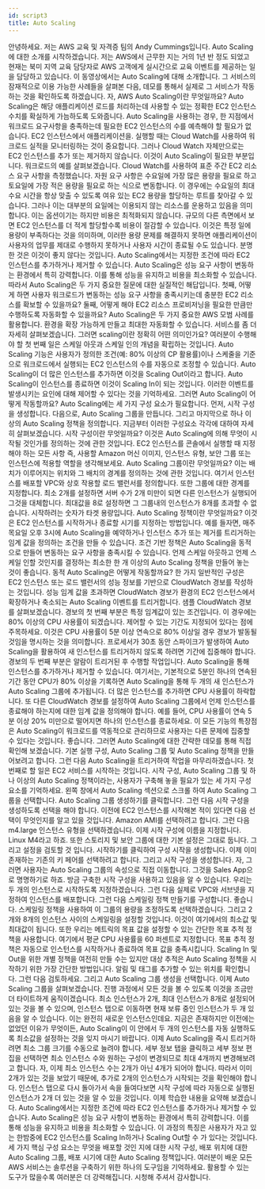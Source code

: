 ```yaml
---
id: script3
title: Auto Scaling
---
```


안녕하세요. 저는 AWS 교육 및 자격증 팀의 Andy Cummings입니다. Auto Scaling에 대한 소개를 시작하겠습니다. 저는 AWS에서 근무한 지는 거의 1년 반 정도 되었고 현재는 북미 지역 교육 담당자로 AWS 고객에게 실시간으로 교육 이벤트를 제공하는 일을 담당하고 있습니다. 이 동영상에서는 Auto Scaling에 대해 소개합니다. 그 서비스의 잠재적으로 이용 가능한 사례들을 살펴본 다음, 데모를 통해서 실제로 그 서비스가 작동하는 것을 확인하도록 하겠습니다. 자, AWS Auto Scaling이란 무엇일까요? Auto Scaling은 해당 애플리케이션 로드를 처리하는데 사용할 수 있는 정확한 EC2 인스턴스 수치를 확실하게 가늠하도록 도와줍니다. Auto Scaling을 사용하는 경우, 한 지점에서 워크로드 요구사항을 충족하는데 필요한 EC2 인스턴스의 수를 예측해야 할 필요가 없습니다. EC2 인스턴스에서 애플리케이션을. 실행할 때는 Cloud Watch를 사용하여 워크로드 실적을 모니터링하는 것이 중요합니다. 그러나 Cloud Watch 자체만으로는 EC2 인스턴스를 추가 또는 제거하지 않습니다. 이것이 Auto Scaling이 필요한 부분입니다. 워크로드의 예를 살펴보겠습니다. Cloud Watch를 사용하여 표준 주간 EC2 리소스 요구 사항을 측정했습니다. 자원 요구 사항은 수요일에 가장 많은 용량을 필요로 하고 토요일에 가장 적은 용량을 필요로 하는 식으로 변동합니다. 이 경우에는 수요일의 최대 수요 시간을 항상 맞출 수 있도록 여유 있는 EC2 용량을 할당하는 루트를 찾아갈 수 있습니다. 그러나 이는 대부분의 요일에는 이용되지 않는 리소스를 운용하고 있음을 의미합니다. 이는 옵션이기는 하지만 비용은 최적화되지 않습니다. 규모의 다른 측면에서 보면 EC2 인스턴스를 더 적게 할당할수록 비용이 절감할 수 있습니다. 이것은 특정 일에 용량이 부족하다는 것을 의미하며, 이러한 용량 문제를 해결하지 못하면 애플리케이션이 사용자의 업무를 제대로 수행하지 못하거나 사용자 시간이 종료될 수도 있습니다. 분명한 것은 이것이 좋지 않다는 것입니다. Auto Scaling에서는 지정한 조건에 따라 EC2 인스턴스를 추가하거나 제거할 수 있습니다. Auto Scaling은 성능 요구 사항이 변동하는 환경에서 특히 강력합니다. 이를 통해 성능을 유지하고 비용을 최소화할 수 있습니다. 따라서 Auto Scaling은 두 가지 중요한 질문에 대한 실질적인 해답입니다. 첫째, 어떻게 하면 사용자 워크로드가 변동하는 성능 요구 사항을 충족시키는데 충분한 EC2 리소스를 확보할 수 있을까요? 둘째, 어떻게 해야 EC2 리소스 프로비저닝을 필요한 만큼만 수행하도록 자동화할 수 있을까요? Auto Scaling은 두 가지 중요한 AWS 모범 사례를 활용합니다. 환경을 확장 가능하게 만들고 최대한 자동화할 수 있습니다. 서비스를 좀 더 자세히 살펴보겠습니다. 그러면 scaling이란 정확히 어떤 의미인가요? 여러분이 수행해야 할 첫 번째 일은 스케일 아웃과 스케일 인의 개념을 확립하는 것입니다. Auto Scaling 기능은 사용자가 정의한 조건(예: 80% 이상의 CP 활용률)이나 스케줄을 기준으로 워크로드에서 실행되는 EC2 인스턴스의 수를 자동으로 조정할 수 있습니다. Auto Scaling이 더 많은 인스턴스를 추가하면 이것을 Scaling Out이라고 합니다. Auto Scaling이 인스턴스를 종료하면 이것이 Scaling In이 되는 것입니다. 이러한 이벤트를 발생시키는 요인에 대해 제어할 수 있다는 것을 기억하세요. 그러면 Auto Scaling이 어떻게 작동할까요? Auto Scaling에는 세 가지 구성 요소가 필요합니다. 먼저, 시작 구성을 생성합니다. 다음으로, Auto Scaling 그룹을 만듭니다. 그리고 마지막으로 하나 이상의 Auto Scaling 정책을 정의합니다. 지금부터 이러한 구성요소 각각에 대하여 자세히 살펴보겠습니다. 시작 구성이란 무엇일까요? 이것은 Auto Scaling에 의해 무엇이 시작될 것인가를 정의하는 것에 관한 것입니다. EC2 인스턴스를 콘솔에서 실행할 때 지정해야 하는 모든 사항 즉, 사용할 Amazon 머신 이미지, 인스턴스 유형, 보안 그룹 또는 인스턴스에 적용할 역할을 생각해보세요. Auto Scaling 그룹이란 무엇일까요? 이는 배치가 이루어지는 위치와 그 배치의 경계를 정의하는 것에 관한 것입니다. 여기서 인스턴스를 배포할 VPC와 상호 작용할 로드 밸런서를 정의합니다. 또한 그룹에 대한 경계를 지정합니다. 최소 2개를 설정하면 서버 수가 2개 미만이 되면 다른 인스턴스가 실행되어 그것을 대체합니다. 최대값을 8로 설정하면 그 그룹내의 인스턴스가 8개를 초과할 수 없습니다. 시작하려는 숫자가 타겟 용량입니다. Auto Scaling 정책이란 무엇일까요? 이것은 EC2 인스턴스를 시작하거나 종료할 시기를 지정하는 방법입니다. 예를 들자면, 매주 목요일 오후 3시에 Auto Scaling을 예약하거나 인스턴스 추가 또는 제거를 트리거하는 임계 값을 정의하는 조건을 만들 수 있습니다. 조건 기반 정책은 Auto Scaling을 동적으로 만들어 변동하는 요구 사항을 충족시킬 수 있습니다. 언제 스케일 아웃하고 언제 스케일 인할 것인지를 결정하는 최소한 한 개 이상의 Auto Scaling 정책을 만들어 놓는 것이 좋습니다. 동적 Auto Scaling은 어떻게 작동할까요? 한 가지 일반적인 구성은 EC2 인스턴스 또는 로드 밸런서의 성능 정보를 기반으로 CloudWatch 경보를 작성하는 것입니다. 성능 임계 값을 초과하면 CloudWatch 경보가 환경의 EC2 인스턴스에서 확장하거나 축소되는 Auto Scaling 이벤트를 트리거합니다. 샘플 CloudWatch 경보를 살펴보겠습니다. 경보의 첫 번째 부분은 특정 임계값이 있는 조건입니다. 이 경우에는 80% 이상의 CPU 사용률이 되겠습니다. 제어할 수 있는 기간도 지정되어 있다는 점에 주목하세요. 이것은 CPU 사용률이 5분 이상 연속으로 80% 이상일 경우 경보가 발동될 것임을 명시하는 것을 의미합니다. 프로세서가 30초 동안 스파이크가 발생하여 Auto Scaling을 활용하여 새 인스턴스를 트리거하지 않도록 하려면 기간에 집중해야 합니다. 경보의 두 번째 부분은 알람이 트리거된 후 수행할 작업입니다. Auto Scaling을 통해 인스턴스를 추가하거나 제거할 수 있습니다. 여기서는, 기본적으로 5분인 하나의 연속된 기간 동안 CPU가 80% 이상을 기록하면 Auto Scaling을 통해 두 개의 새 인스턴스가 Auto Scaling 그룹에 추가됩니다. 더 많은 인스턴스를 추가하면 CPU 사용률이 하락합니다. 또 다른 CloudWatch 경보를 설정하여 Auto Scaling 그룹에서 언제 인스턴스를 종료해야 하는지에 대한 임계 값을 정의해야 합니다. 예를 들어, CPU 사용률이 연속 5분 이상 20% 미만으로 떨어지면 하나의 인스턴스를 종료하세요. 이 모든 기능의 특장점은 Auto Scaling이 워크로드를 역동적으로 관리하므로 사용자는 다른 문제에 집중할 수 있다는 것입니다. 좋습니다. 그러면 Auto Scaling에 대한 간략한 데모를 통해 직접 확인해 보겠습니다. 기본 실행 구성, Auto Scaling 그룹 및 Auto Scaling 정책을 만들어보려고 합니다. 그런 다음 Auto Scaling을 트리거하여 작업을 마무리하겠습니다. 첫 번째로 할 일은 EC2 서비스를 시작하는 것입니다. 시작 구성, Auto Scaling 그룹 및 하나 이상의 Auto Scaling 정책이라는, 사용자가 구축해 놓을 필요가 있는 세 가지 구성 요소를 기억하세요. 왼쪽 창에서 Auto Scaling 섹션으로 스크롤 하여 Auto Scaling 그룹을 선택합니다. Auto Scaling 그룹 생성하기를 클릭합니다. 그런 다음 시작 구성을 생성하도록 선택을 해야 합니다. 이전에 EC2 인스턴스를 시작해본 적이 있다면 다음 선택이 무엇인지를 알고 있을 것입니다. Amazon AMI를 선택하려고 합니다. 그런 다음 m4.large 인스턴스 유형을 선택하겠습니다. 이제 시작 구성에 이름을 지정합니다. Linux M4라고 하죠. 또한 스토리지 및 보안 그룹에 대한 기본 설정은 그대로 둡니다. 그리고 설정을 검토할 것 입니다. 시작하기를 클릭하여 구성 시작을 생성합니다. 이제 이미 존재하는 기존의 키 페어를 선택하려고 합니다. 그리고 시작 구성을 생성합니다. 자, 그러면 사용자는 Auto Scaling 그룹의 속성으로 직접 이동합니다. 그것을 Sales App으로 명명하기로 하죠. 방금 구축한 시작 구성을 사용하고 있음을 알 수 있습니다. 우리는 두 개의 인스턴스로 시작하도록 지정하겠습니다. 그런 다음 실제로 VPC와 서브넷을 지정하여 인스턴스를 배포합니다. 그런 다음 스케일링 정책 만들기를 구성합니다. 좋습니다. 스케일링 정책을 사용하여 이 그룹의 용량을 조정하도록 선택하겠습니다. 그리고 2개와 8개의 인스턴스 사이의 스케일링을 설정할 것입니다. 이것이 여기에서의 최소값 및 최대값이 됩니다. 또한 우리는 메트릭의 목표 값을 설정할 수 있는 간단한 목표 추적 정책을 사용합니다. 여기에서 평균 CPU 사용률을 60 퍼센트로 지정합니다. 목표 추적 정책은 자동으로 인스턴스를 시작하거나 종료하여 목표 값을 충족시킵니다. Scaling In 및 Out을 위한 개별 정책을 여전히 만들 수는 있지만 대상 추적은 Auto Scaling 정책을 시작하기 위한 가장 간단한 방법입니다. 알림 및 태그를 추가할 수 있는 위치를 확인합니다. 그런 다음 검토하세요. 그리고 Auto Scaling 그룹 생성을 선택합니다. 이제 Auto Scaling 그룹을 살펴보겠습니다. 진행 과정에서 모든 것을 볼 수 있도록 이것을 조금만 더 타이트하게 움직이겠습니다. 최소 인스턴스가 2개, 최대 인스턴스가 8개로 설정되어 있는 것을 볼 수 있으며, 인스턴스 탭으로 이동하면 현재 보류 중인 인스턴스가 두 개 있음을 알 수 있습니다. 이는 완전히 새로운 인스턴스인데요. 지금은 존재하지만 이전에는 없었던 이유가 무엇이든, Auto Scaling이 이 안에서 두 개의 인스턴스를 자동 실행하도록 최소값을 설정하는 것을 잊지 마시기 바랍니다. 이제 Auto Scaling을 즉시 트리거하려면 최소 그룹 크기를 수동으로 늘려야 합니다. 세부 정보 탭을 클릭하고 세부 정보 편집을 선택하면 최소 인스턴스 수와 원하는 구성이 변경되므로 최대 4개까지 변경해보려고 합니다. 자, 이제 최소 인스턴스 수는 2개가 아닌 4개가 되어야 합니다. 따라서 이미 2개가 있는 것을 보았기 때문에, 추가로 2개의 인스턴스가 시작되는 것을 확인해야 합니다. 인스턴스 탭으로 다시 돌아가서 속을 들여다보면 시작 구성에 따라 자동으로 실행된 인스턴스가 2개 더 있는 것을 알 수 있을 것입니다. 이제 학습한 내용을 요약해 보겠습니다. Auto Scaling에서는 지정한 조건에 따라 EC2 인스턴스를 추가하거나 제거할 수 있습니다. Auto Scaling은 성능 요구 사항이 변동하는 환경에서 특히 강력합니다. 이를 통해 성능을 유지하고 비용을 최소화할 수 있습니다. 이 과정의 특징은 사용자가 자고 있는 한밤중에 EC2 인스턴스를 Scaling In하거나 Scaling Out할 수 가 있다는 것입니다. 세 가지 핵심 구성 요소는 무엇을 배포할 것인 지에 대한 시작 구성, 배포 위치에 대한 Auto Scaling 그룹, 배포 시기에 대한 Auto Scaling 정책입니다. 여러분이 배운 모든 AWS 서비스는 솔루션을 구축하기 위한 하나의 도구임을 기억하세요. 활용할 수 있는 도구가 많을수록 여러분은 더 강력해집니다. 시청해 주셔서 감사합니다.
